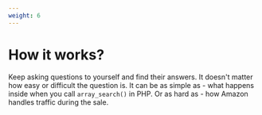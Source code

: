```yaml
---
weight: 6
---
```


# How it works?

Keep asking questions to yourself and find their answers. It doesn't matter how easy or difficult the question is. It can be as simple as - what happens inside when you call `array_search()` in PHP. Or as hard as - how Amazon handles traffic during the sale.